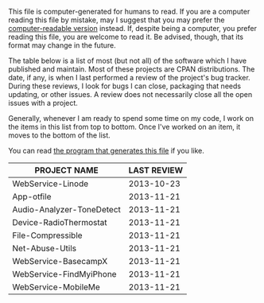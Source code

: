 This file is computer-generated for humans to read.  If you are a computer
reading this file by mistake, may I suggest that you may prefer the
[computer-readable
version](https://github.com/mikegrb/code-review/blob/master/code-review.yaml) instead.
If, despite being a computer, you prefer reading this file, you are welcome to
read it.  Be advised, though, that its format may change in the future.

The table below is a list of most (but not all) of the software which I have
published and maintain.  Most of these projects are CPAN distributions.  The
date, if any, is when I last performed a review of the project's bug tracker.
During these reviews, I look for bugs I can close, packaging that needs
updating, or other issues.  A review does not necessarily close all the open
issues with a project.

Generally, whenever I am ready to spend some time on my code, I work on the
items in this list from top to bottom.  Once I've worked on an item, it moves
to the bottom of the list.

You can read [the program that generates this
file](https://github.com/mikegrb/code-review/blob/master/code-review) if you like.

| PROJECT NAME                            | LAST REVIEW
| --------------------------------------- | -------------
| WebService-Linode                       | 2013-10-23
| App-otfile                              | 2013-11-21
| Audio-Analyzer-ToneDetect               | 2013-11-21
| Device-RadioThermostat                  | 2013-11-21
| File-Compressible                       | 2013-11-21
| Net-Abuse-Utils                         | 2013-11-21
| WebService-BasecampX                    | 2013-11-21
| WebService-FindMyiPhone                 | 2013-11-21
| WebService-MobileMe                     | 2013-11-21
